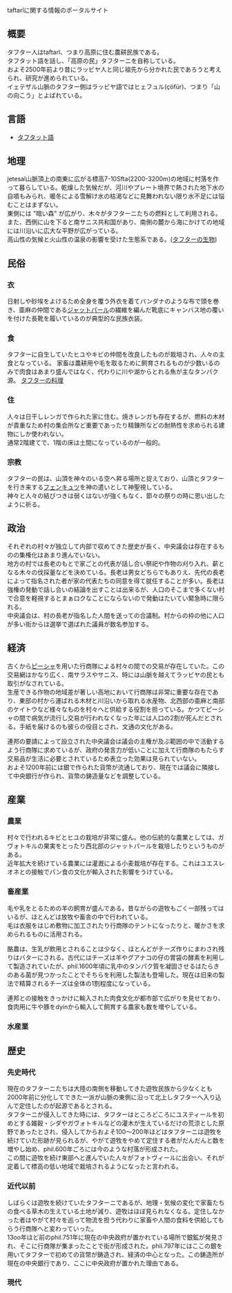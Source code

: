 taftarlに関する情報のポータルサイト

## 概要
タフター人はtaftarl、つまり高原に住む農耕民族である。  
タフタット語を話し、「高原の民」タフターニを自称している。  
およそ2500年前より昔にラッビヤ人と同じ祖先から分かれた民であろうと考えられ、研究が進められている。  
イェテザル山脈のタフター側はラッビヤ語ではヒェフュル(çöfür)、つまり「山の向こう」とよばれている。  

## 言語
- [タフタット語](taftat_lang.md)

## 地理
jetesal山脈頂上の南東に広がる標高7-10Sfta(2200-3200m)の地域に村落を作って暮らしている。乾燥した気候だが、河川やプレート境界で熱された地下水の自噴もみられ、暖冬による雪解け水の枯渇などに見舞われない限り水不足には悩むことはまずない。  
東側には "暗い森" が広がり、木々がタフターニたちの燃料として利用される。また、西側に山を下ると南サニス共和国があり、南側の麓から海にかけての地域には川沿いに広大な平野が広がっている。  
高山性の気候と火山性の温泉の影響を受けた生態系である。([タフターの生物](taftat_creature.md))

## 民俗
### 衣
日射しや砂埃をよけるため全身を覆う外衣を着てバンダナのような布で頭を巻き、亜麻の仲間である[ジャットパール](taftat_creature.md#ジャットパール-zhatparl)の繊維を編んだ靴底にキャンバス地の覆いを付けた長靴を履いているのが典型的な民族衣装。

### 食
タフターに自生していたヒユやキビの仲間を改良したものが栽培され、人々の主食となっている。
家畜は農耕用や毛を取るために飼育されるものが少数いるのみで肉食はあまり盛んではなく、代わりに川や湖からとれる魚が主なタンパク源。
[タフターの料理](taftat_food.md)

### 住
人々は日干しレンガで作られた家に住む。焼きレンガも存在するが、燃料の木材が貴重なため村の集会所など重要であったり精錬所などの耐熱性を求められる建物にしか使われない。  
通常2階建てで、1階の床は土間になっているのが一般的。

### 宗教
タフターの民は、山頂を神々のいる空へ昇る場所と捉えており、山頂とタフターを行き来する[フェンキュツ](taftat_creature.md#フェンキュツ-fenkjyts)を神の遣いとして神聖視している。  
神々と人々の結びつきは弱くはないが強くもなく、節々の祭りの時に思い出したように祈る。  

## 政治
それぞれの村々が独立して内部で収めてきた歴史が長く、中央議会は存在するものの集権化はあまり進んでいない。  
地方の村では長老のもとで家ごとの代表が話し合い祭祀や作物の刈り入れ、薪となる木々の伐採量などを決めている。長老は男女どちらでもありえ、先代の長老によって指名された者が家の代表たちの同意を得て就任することが多い。長老は強権の発動で話し合いの結論を出すことは出来るが、人口のそこまで多くない村で合意を軽視するとまぁロクなことにならないので発動はたいてい緊急時に限られる。  
中央議会は、村の長老が指名した人間を送っての合議制。村からの枠の他に人口が多い街からは選挙で選ばれた議員が数名参加する。  

## 経済
古くから[ピーシャ](taftat_creature.md#ピーシャ-pixarl)を用いた行商隊による村々の間での交易が存在していた。この交易網はかなり広く、南サラスやサニス、時には山脈を越えてラッビヤの民とも取引がなされている。  
生産できる作物の地域差が著しい高地において行商隊は非常に重要な存在であり、東部の村から運ばれる木材と川沿いから取れる水産物、北西部の亜麻と南部のケイトウなど様々なものを村々へと供給する役割を担っている。かつてピーシャの間で病気が流行し交易が行われなくなった年には人口の2割が死んだとされる。手紙を届けるのも彼らの役目とされ、文通の文化がある。  

連邦の要請によって設立された中央議会は議会の主権が及ぶ範囲の中で活動するよう行商隊に求めているが、政府の発言力が低いことに加えて行商隊のもたらす交易品が生活に必要とされているため表立った効果は見られていない。  
およそ1200年前には銀で作られた貨幣が流通しており、現在では議会に隣接して中央銀行が作られ、貨幣の鋳造量などを調整している。  

## 産業
### 農業
村々で行われるキビとヒユの栽培が非常に盛ん。他の伝統的な農業としては、ガヴォトキルの果実をとったり西北部のジャットパールを栽培したりというものがある。  
近年拡大を続けている農業には灌漑による小麦栽培が存在する。これはユエスレオネとの接触でパン食の文化が輸入された影響をうけている。  

### 畜産業
毛や乳をとるための羊の飼育が盛んである。昔ながらの遊牧もごく一部残ってはいるが、ほとんどは放牧や畜舎の中で行われている。  
毛は衣服をはじめ敷物に加工されたり行商隊のテントになったりと、暖かさを求められるものに活用される。  

酪農は、生乳が飲用とされることは少なく、ほとんどがチーズ作りにまわされ残りはバターにされる。古代にはチーズは羊やグアナコの仔の胃袋の酵素を利用して製造されていたが、phil.1600年頃に乳中のタンパク質を凝固させるはたらきのある菌が見つかったことでそちらを利用した製法も登場した。現在は旧来の製法で精算されるチーズは全体の1割程度になっている。  

連邦との接触をきっかけに輸入された肉食文化が都市部で広がりを見せており、食肉用に牛や豚をdyinから輸入して飼育する農家も数を増やしている。

### 水産業

## 歴史
### 先史時代
現在のタフターニたちは大陸の南側を移動してきた遊牧民族から少なくとも2000年前に分化してできた一派が山脈の東側に沿って北上しタフターへ入り込んで定住したのが起源であるとされる。  
タフターニが侵入してきた時には、タフターはところどころにユスティールを初めとする雑穀・シダやガヴォトキルなどの灌木が生えているだけの荒涼とした原野であったとされ、侵入してからおよそ100～200年ほどはタフターニは遊牧を続けていた形跡が見られるが、やがて遊牧をやめて定住する者がだんだんと数を増やし始め、phil.600年ごろには今のような村落が形成された。  
この間に遊牧を続け東部へと進んでいた人々がフォトヴィールに出会い、それが定着して標高の低い地域で栽培されるようになったと言われる。

### 近代以前
しばらくは遊牧を続けていたタフターニであるが、地理・気候の変化で家畜たちの食べる草木の生えている土地が減り、遊牧はほぼ見られなくなる。定住しなかった者はやがて村々を巡って物流を担う代わりに家畜や人間の食料を供給してもらう行商隊へと変わっていった。  
13oo年ほど前のphil.751年に現在の中央政府が置かれている場所で銀鉱が発見され、そこに行商隊が集まったことで街が形成された。phil.797年にはここの銀を用いてタフターで初めての貨幣が鋳造され、経済の中心となった。この鋳造所が現在の中央銀行であり、ここに中央政府が置かれた理由である。  

### 現代
